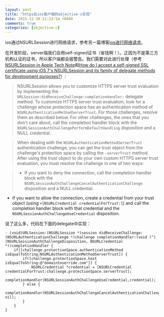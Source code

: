 ```yaml
---
layout: post
title: "https在ios客户端的objective-c实现"
date: 2015-12-30 21:23:54 +0800
comments: true
categories: [objective-c]
---
```


ios通过NSURLSession进行网络请求，参考另一篇博客[ios进行网络请求](http://hongchaozhang.github.io/blog/2015/11/29/ios-network-request/)。

在开发阶段，server端我们会用self-signed证书（省钱啊！）。正因为不是第三方机构认证的证书，所以客户端都会报警告。我们需要对此进行处理（参考[NSURLSession in Apple Tech Note](https://developer.apple.com/library/ios/technotes/tn2232/_index.html#//apple_ref/doc/uid/DTS40012884-CH1-SECNSURLSESSION)和[How do I accept a self-signed SSL certificate using iOS 7's NSURLSession and its family of delegate methods for development purposes?](http://stackoverflow.com/questions/19507207/how-do-i-accept-a-self-signed-ssl-certificate-using-ios-7s-nsurlsession-and-its)）:

<!-- more -->

> NSURLSession allows you to customize HTTPS server trust evaluation by implementing the `-URLSession:didReceiveChallenge:completionHandler:` delegate method. To customize HTTPS server trust evaluation, look for a challenge whose protection space has an authentication method of `NSURLAuthenticationMethodServerTrust`. For those challenges, resolve them as described below. For other challenges, the ones that you don't care about, call the completion handler block with the `NSURLSessionAuthChallengePerformDefaultHandling` disposition and a NULL credential.

> When dealing with the `NSURLAuthenticationMethodServerTrust` authentication challenge, you can get the trust object from the challenge's protection space by calling the `-serverTrust` method. After using the trust object to do your own custom HTTPS server trust evaluation, you must resolve the challenge in one of two ways:

> * If you want to deny the connection, call the completion handler block with the `NSURLSessionAuthChallengeCancelAuthenticationChallenge` disposition and a NULL credential.
* If you want to allow the connection, create a credential from your trust object (using `+[NSURLCredential credentialForTrust:]`) and call the completion handler block with that credential and the `NSURLSessionAuthChallengeUseCredential` disposition.

说了这么多，代码在下面的delegate中实现：

```objc
- (void)URLSession:(NSURLSession *)session didReceiveChallenge:(NSURLAuthenticationChallenge *)challenge completionHandler:(void (^)(NSURLSessionAuthChallengeDisposition, NSURLCredential *))completionHandler {
    if([challenge.protectionSpace.authenticationMethod isEqualToString:NSURLAuthenticationMethodServerTrust]) {
        if([challenge.protectionSpace.host isEqualToString:@"domaintoverride.com"]) {
            NSURLCredential *credential = [NSURLCredential credentialForTrust:challenge.protectionSpace.serverTrust];
            completionHandler(NSURLSessionAuthChallengeUseCredential,credential);
        } else {
            completionHandler(NSURLSessionAuthChallengeCancelAuthenticationChallenge, nil);
        }
    }
}
```



